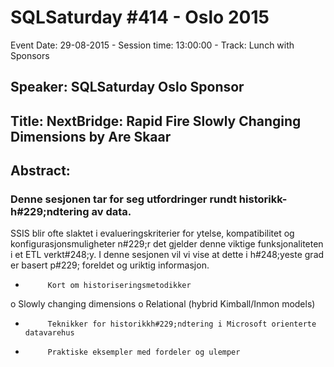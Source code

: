 # SQLSaturday #414 - Oslo 2015
Event Date: 29-08-2015 - Session time: 13:00:00 - Track: Lunch with Sponsors
## Speaker: SQLSaturday Oslo Sponsor
## Title: NextBridge: Rapid Fire Slowly Changing Dimensions by Are Skaar
## Abstract:
### Denne sesjonen tar for seg utfordringer rundt historikk-h#229;ndtering av data.
SSIS blir ofte slaktet i evalueringskriterier for ytelse, kompatibilitet og konfigurasjonsmuligheter n#229;r det gjelder denne viktige funksjonaliteten i et ETL verkt#248;y.
I denne sesjonen vil vi vise at dette i h#248;yeste grad er basert p#229; foreldet og uriktig informasjon.
-          Kort om historiseringsmetodikker
o   Slowly changing dimensions
o   Relational (hybrid Kimball/Inmon models)
-          Teknikker for historikkh#229;ndtering i Microsoft orienterte datavarehus
-          Praktiske eksempler med fordeler og ulemper
